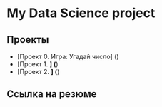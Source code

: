# My Data Science project

## Проекты

* [Проект 0. Игра: Угадай число] ()
* [Проект 1. ____________] (____________)
* [Проект 2. ____________] (____________)

## Ссылка на резюме